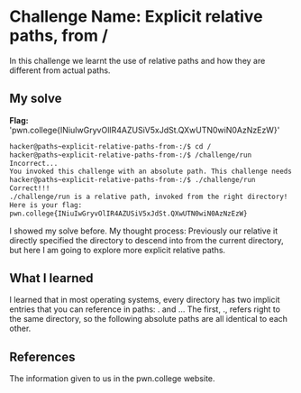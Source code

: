 # Challenge Name: Explicit relative paths, from /
In this challenge we learnt the use of relative paths and how they are different from actual paths.
## My solve
**Flag:** 'pwn.college{INiuIwGryvOlIR4AZUSiV5xJdSt.QXwUTN0wiN0AzNzEzW}'
```bash
hacker@paths~explicit-relative-paths-from-:/$ cd /
hacker@paths~explicit-relative-paths-from-:/$ /challenge/run
Incorrect...
You invoked this challenge with an absolute path. This challenge needs a relative path!
hacker@paths~explicit-relative-paths-from-:/$ ./challenge/run
Correct!!!
./challenge/run is a relative path, invoked from the right directory!
Here is your flag:
pwn.college{INiuIwGryvOlIR4AZUSiV5xJdSt.QXwUTN0wiN0AzNzEzW}
```

I showed my solve before.
My thought process: Previously our relative it directly specified the directory to descend into from the current directory, but here I am going to explore more explicit relative paths.


## What I learned
I learned that in most operating systems, every directory has two implicit entries that you can reference in paths: . and ... The first, ., refers right to the same directory, so the following absolute paths are all identical to each other.
## References
The information given to us in the pwn.college website.
